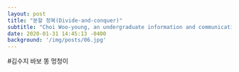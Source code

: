 ```yaml
---
layout: post
title: "분할 정복(Divide-and-conquer)"
subtitle: "Choi Woo-young, an undergraduate information and communication engineering at Incheon National University."
date: 2020-01-31 14:45:13 -0400
background: '/img/posts/06.jpg'
---
```

#김수지 바보 똥 멍청이